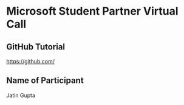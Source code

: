 # Microsoft Student Partner Virtual Call

## GitHub Tutorial

https://github.com/

## Name of Participant

Jatin Gupta
